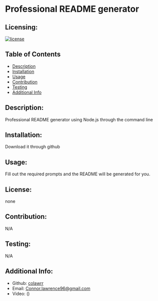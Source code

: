 # Professional README generator
  ## Licensing:
  [![license](https://img.shields.io/badge/license-none-blue)](https://shields.io)
  ## Table of Contents 
  - [Description](#description)
  - [Installation](#installation)
  - [Usage](#usage)
  - [Contribution](#contribution)
  - [Testing](#testing)
  - [Additional Info](#additional-info)
  ## Description:
  Professional README generator using Node.js through the command line
  ## Installation:
  Download it through github
  ## Usage:
  Fill out the required prompts and the README will be generated for you.
  ## License:
  none
  ## Contribution:
  N/A
  ## Testing:
  N/A
  ## Additional Info:
  - Github: [colawrr](https://github.com/colawrr)
  - Email: Connor.lawrence96@gmail.com 
  - Video: ()